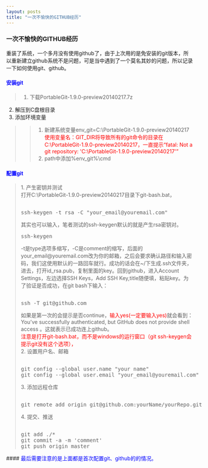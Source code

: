 ```yaml
---
layout: posts
title: "一次不愉快的GITHUB经历"
---
```


### 一次不愉快的GITHUB经历
重装了系统，一个多月没有使用github了，由于上次用的是免安装的git版本，所以重新建立github系统不是问题，可是当中遇到了一个莫名其妙的问题，所以记录一下如何使用git、github。
#### <font color="blue">安装git</font>
>1. 下载PortableGit-1.9.0-preview20140217.7z
2. 解压到C盘根目录
3. 添加环境变量
>>1. 新建系统变量env_git=C:\PortableGit-1.9.0-preview20140217<br>
<font color="red">使用变量名：GIT_DIR将导致所有的git命令的目录在C:\PortableGit-1.9.0-preview20140217，一直提示“fatal: Not a git repository: 'C:\PortableGit-1.9.0-preview20140217'”</font><br>
>>2. path中添加%env_git%\cmd

#### <font color="blue">配置git</font>
<blockquote>
1. 产生密钥并测试<br>
打开C:\PortableGit-1.9.0-preview20140217目录下git-bash.bat，
<xmp class="prettyprint linenums">
ssh-keygen -t rsa -C "your_email@youremail.com"
</xmp>
其实也可以输入，笔者测试的ssh-keygen默认的就是产生rsa密钥对。
<xmp class="prettyprint linenums">ssh-keygen
</xmp>
-t是type选项多缩写，-C是comment的缩写，后面的your_email@youremail.com改为你的邮箱，之后会要求确认路径和输入密码，我们这使用默认的一路回车就行。成功的话会在~/下生成.ssh文件夹，进去，打开id_rsa.pub，复制里面的key。回到github，进入Account Settings，左边选择SSH Keys，Add SSH Key,title随便填，粘贴key。为了验证是否成功，在git bash下输入：
<xmp class="prettyprint linenums">
ssh -T git@github.com
</xmp>
如果是第一次的会提示是否continue，<font color="red">输入yes(一定要输入yes)</font>就会看到：You’ve successfully authenticated, but GitHub does not provide shell access 。这就表示已成功连上github。<br>
<font color="red">注意是打开git-bash.bat，而不是windows的运行窗口（git ssh-keygen会提示git没有这个选项），</font><br>
2. 设置用户名、邮箱<br>
<xmp class="prettyprint linenums">
git config --global user.name "your name"
git config --global user.email "your_email@youremail.com"
</xmp>
3. 添加远程仓库
<xmp class="prettyprint linenums">
git remote add origin git@github.com:yourName/yourRepo.git
</xmp>
4. 提交、推送
<xmp class="prettyprint linenums">
git add ./*
git commit -a -m 'comment'
git push origin master
</xmp>
</blockquote>
#### <font color="blue">最后需要注意的是上面都是首次配置git、github的的情况。</font>